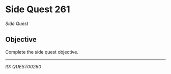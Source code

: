 # Side Quest 261

*Side Quest*

## Objective
Complete the side quest objective.

---
*ID: QUEST00260*